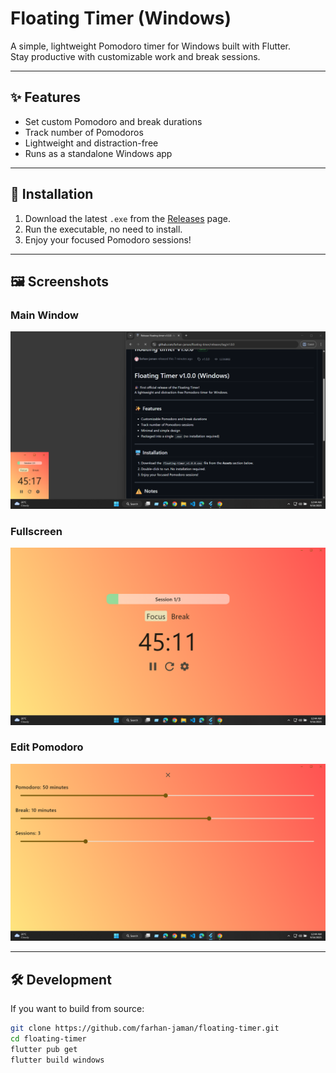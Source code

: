 # Floating Timer (Windows)

A simple, lightweight Pomodoro timer for Windows built with Flutter.  
Stay productive with customizable work and break sessions.

---

## ✨ Features
- Set custom Pomodoro and break durations
- Track number of Pomodoros
- Lightweight and distraction-free
- Runs as a standalone Windows app

---

## 🚀 Installation
1. Download the latest `.exe` from the [Releases](https://github.com/farhan-jaman/floating-timer/releases) page.
2. Run the executable, no need to install.
3. Enjoy your focused Pomodoro sessions!

---

## 🖼️ Screenshots

### Main Window
![Main Window](assets/screenshots/Screenshot-1.png)

### Fullscreen
![Fullscreen](assets/screenshots/Screenshot-2.png)

### Edit Pomodoro
![Edit Pomodoro](assets/screenshots/Screenshot-3.png)

---

## 🛠️ Development
If you want to build from source:
```bash
git clone https://github.com/farhan-jaman/floating-timer.git
cd floating-timer
flutter pub get
flutter build windows
